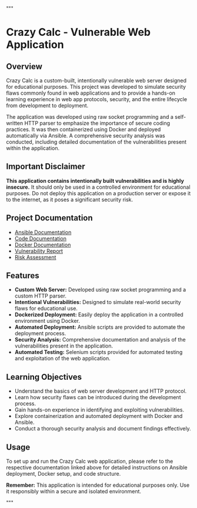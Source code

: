 """
# Crazy Calc - Vulnerable Web Application

## Overview
Crazy Calc is a custom-built, intentionally vulnerable web server designed for educational purposes. This project was developed to simulate security flaws commonly found in web applications and to provide a hands-on learning experience in web app protocols, security, and the entire lifecycle from development to deployment.

The application was developed using raw socket programming and a self-written HTTP parser to emphasize the importance of secure coding practices. It was then containerized using Docker and deployed automatically via Ansible. A comprehensive security analysis was conducted, including detailed documentation of the vulnerabilities present within the application.

## Important Disclaimer
**This application contains intentionally built vulnerabilities and is highly insecure.** It should only be used in a controlled environment for educational purposes. Do not deploy this application on a production server or expose it to the internet, as it poses a significant security risk.

## Project Documentation
- [Ansible Documentation](./ansible/ansible_README.md)
- [Code Documentation](./code/code_README.md)
- [Docker Documentation](./docker/docker_README.md)
- [Vulnerability Report](./documents/vulnerability_report.md)
- [Risk Assessment](./documents/Crazy_Calculatorz_Risk_Assesment.pdf)

## Features
- **Custom Web Server:** Developed using raw socket programming and a custom HTTP parser.
- **Intentional Vulnerabilities:** Designed to simulate real-world security flaws for educational use.
- **Dockerized Deployment:** Easily deploy the application in a controlled environment using Docker.
- **Automated Deployment:** Ansible scripts are provided to automate the deployment process.
- **Security Analysis:** Comprehensive documentation and analysis of the vulnerabilities present in the application.
- **Automated Testing:** Selenium scripts provided for automated testing and exploitation of the web application.

## Learning Objectives
- Understand the basics of web server development and HTTP protocol.
- Learn how security flaws can be introduced during the development process.
- Gain hands-on experience in identifying and exploiting vulnerabilities.
- Explore containerization and automated deployment with Docker and Ansible.
- Conduct a thorough security analysis and document findings effectively.

## Usage
To set up and run the Crazy Calc web application, please refer to the respective documentation linked above for detailed instructions on Ansible deployment, Docker setup, and code structure.

**Remember:** This application is intended for educational purposes only. Use it responsibly within a secure and isolated environment.

"""

